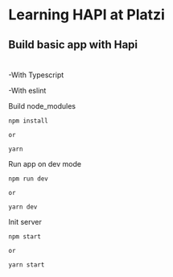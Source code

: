 # Learning HAPI at Platzi

## Build basic app with Hapi

#

-With Typescript

-With eslint

Build node_modules

```
npm install

or

yarn
```

Run app on dev mode

```
npm run dev

or

yarn dev
```

Init server

```
npm start

or

yarn start
```
